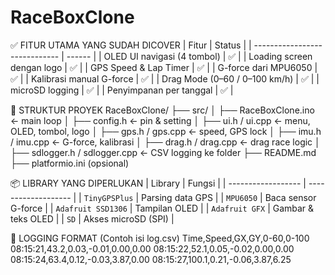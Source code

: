 # RaceBoxClone

✅ FITUR UTAMA YANG SUDAH DICOVER
| Fitur                         | Status |
| ----------------------------- | ------ |
| OLED UI navigasi (4 tombol)   | ✅      |
| Loading screen dengan logo    | ✅      |
| GPS Speed & Lap Timer         | ✅      |
| G-force dari MPU6050          | ✅      |
| Kalibrasi manual G-force      | ✅      |
| Drag Mode (0–60 / 0–100 km/h) | ✅      |
| microSD logging               | ✅      |
| Penyimpanan per tanggal       | ✅      |

📁 STRUKTUR PROYEK
RaceBoxClone/
├── src/
│   ├── RaceBoxClone.ino        ← main loop
│   ├── config.h                ← pin & setting
│   ├── ui.h / ui.cpp           ← menu, OLED, tombol, logo
│   ├── gps.h / gps.cpp         ← speed, GPS lock
│   ├── imu.h / imu.cpp         ← G-force, kalibrasi
│   ├── drag.h / drag.cpp       ← drag race logic
│   ├── sdlogger.h / sdlogger.cpp ← CSV logging ke folder
├── README.md
├── platformio.ini (opsional)

📦 LIBRARY YANG DIPERLUKAN
| Library            | Fungsi              |
| ------------------ | ------------------- |
| `TinyGPSPlus`      | Parsing data GPS    |
| `MPU6050`          | Baca sensor G-force |
| `Adafruit SSD1306` | Tampilan OLED       |
| `Adafruit GFX`     | Gambar & teks OLED  |
| `SD`               | Akses microSD (SPI) |

💾 LOGGING FORMAT (Contoh isi log.csv)
Time,Speed,GX,GY,0-60,0-100
08:15:21,43.2,0.03,-0.01,0.00,0.00
08:15:22,52.1,0.05,-0.02,0.00,0.00
08:15:24,63.4,0.12,-0.03,3.87,0.00
08:15:27,100.1,0.21,-0.06,3.87,6.25
